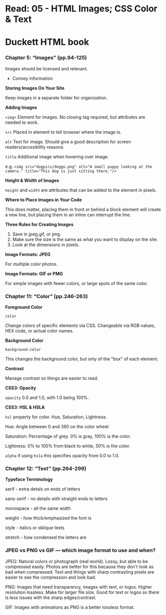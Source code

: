 # Read: 05 - HTML Images; CSS Color & Text

# Duckett HTML book

### Chapter 5: “Images” (pp.94-125)

Images should be licensed and relevant.
- Convey information

**Storing Images On Your Site**

Keep images in a separate folder for organization.

**Adding Images**

``<img>`` Element for images. No closing tag required, but attributes are needed to work.

``src`` Placed in element to tell browser where the image is.

``alt`` Text for image. Should give a good description for screen readers/accesibility reasons.

``title`` Additional image when hovering over image.

e.g. ``<img src="dogpics/doggo.png" alt="A small puppy looking at the camera." title="This dog is just sitting there."/>``

**Height & Width of Images**

``height`` and ``width`` are attributes that can be added to the element in pixels.

**Where to Place Images in Your Code**

This does matter, placing them in front or behind a block element will create a new line, but placing them in an inline can interrupt the line.

**Three Rules for Creating Images**

1. Save in jpeg,gif, or png.
2. Make sure the size is the same as what you want to display on the site.
3. Look at the dimensions in pixels.

**Image Formats: JPEG**

For multiple color photos.

**Image Formats: GIF or PMG**

For simple images with fewer colors, or large spots of the same color.

### Chapter 11: “Color” (pp.246-263)

**Foreground Color**

``color``

Change colors of specific elements via CSS. Changeable via RGB values, HEX code, or actual color names.

**Background Color**

``background-color`` 

This changes the background color, but only of the "box" of each element.

**Contrast**

Manage contrast so things are easier to read.

**CSS3: Opacity**

``opacity`` 0.0 and 1.0, with 1.0 being 100%.

**CSS3: HSL & HSLA**

``hsl`` property for color. Hue, Saturation, Lightness.

Hue: Angle between 0 and 360 on the color wheel.

Saturation: Percentage of grey. 0% is gray, 100% is the color.

Lightness: 0% to 100% from black to white, 50% is the color.

``alpha`` if using ``hsla`` this specifies opacity from 0.0 to 1.0.

### Chapter 12: “Text” (pp.264-299)

**Typeface Terminology**

serif - extra detals on ends of letters

sans-serif - no details with straight ends to letters

monospace - all the same width

weight - how thick/emphasized the font is

style - italics or oblique texts

stretch - how condensed the letters are



### JPEG vs PNG vs GIF — which image format to use and when?


JPEG: Natural colors or photograph (real world).
Lossy, but able to be compressed easily. Photos are better for this because they don't look as bad when compressed. Text and things with sharp contrasting pixels are easier to see the compression and look bad.

PNG: Images that need transparency, images with text, or logos.
Higher resolution lossless. Make for larger file size. Good for text or logos so there is less issues with the sharp edges/contrast.

GIF: Images with animations as PNG is a better lossless format.